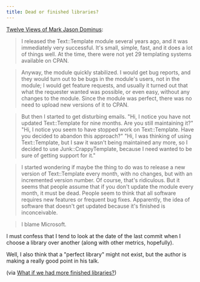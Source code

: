 ```yaml
---
title: Dead or finished libraries?
---
```


[Twelve Views of Mark Jason Dominus](http://perl.plover.com/yak/12views/samples/notes.html):

> I released the Text::Template module several years ago, and it was immediately very successful. It's small, simple, fast, and it does a lot of things well. At the time, there were not yet 29 templating systems available on CPAN.

> Anyway, the module quickly stabilized. I would get bug reports, and they would turn out to be bugs in the module's users, not in the module; I would get feature requests, and usually it turned out that what the requester wanted was possible, or even easy, without any changes to the module. Since the module was perfect, there was no need to upload new versions of it to CPAN.

> But then I started to get disturbing emails. "Hi, I notice you have not updated Text::Template for nine months. Are you still maintaining it?" "Hi, I notice you seem to have stopped work on Text::Template. Have you decided to abandon this approach?" "Hi, I was thinking of using Text::Template, but I saw it wasn't being maintained any more, so I decided to use Junk::CrappyTemplate, because I need wanted to be sure of getting support for it."

> I started wondering if maybe the thing to do was to release a new version of Text::Template every month, with no changes, but with an incremented version number. Of course, that's ridiculous. But it seems that people assume that if you don't update the module every month, it must be dead. People seem to think that all software requires new features or frequent bug fixes. Apparently, the idea of software that doesn't get updated because it's finished is inconceivable.

> I blame Microsoft.

I must confess that I tend to look at the date of the last commit when I choose a library over another (along with other metrics, hopefully).

Well, I also think that a "perfect library" might not exist, but the author is making a really good point in his talk.

(via [What if we had more finished libraries?](http://www.drmaciver.com/2015/08/what-if-we-had-more-finished-libraries/))

